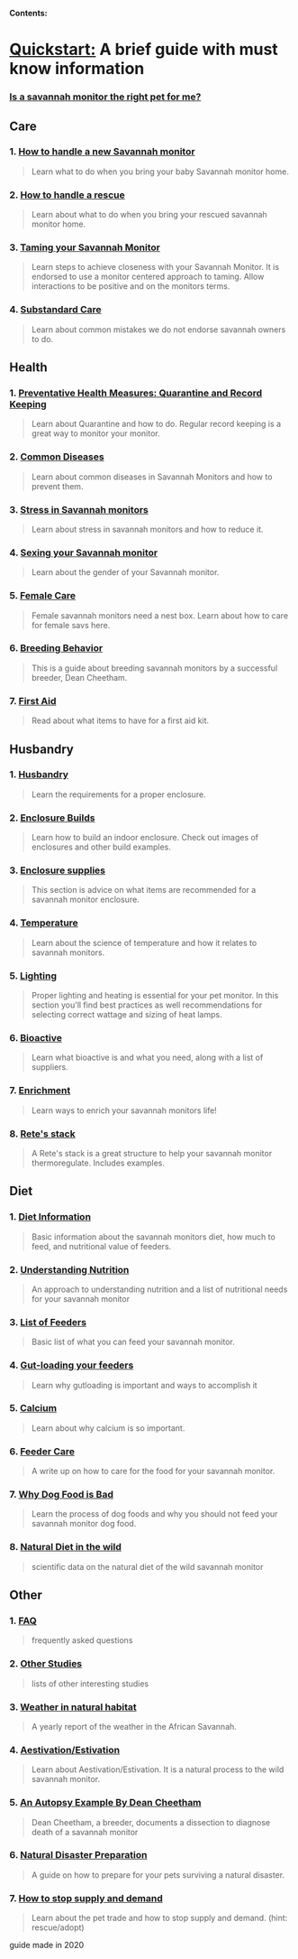 **Contents:**

# [Quickstart:](https://github.com/savannahmonitor/careguide/blob/main/quickstart.md) A brief guide with must know information

### [Is a savannah monitor the right pet for me?](https://github.com/savannahmonitor/careguide/blob/main/therightpet.md)

## Care
### 1. [How to handle a new Savannah monitor](https://github.com/savannahmonitor/careguide/blob/main/newsav.md)

>Learn what to do when you bring your baby Savannah monitor home.

### 2. [How to handle a rescue](https://github.com/savannahmonitor/careguide/blob/main/rescue.md)

>Learn about what to do when you bring your rescued savannah monitor home.

### 3. [Taming your Savannah Monitor](https://github.com/savannahmonitor/careguide/blob/main/taming.md)

>Learn steps to achieve closeness with your Savannah Monitor. It is endorsed to use a monitor centered approach to taming. Allow interactions to be positive and on the monitors terms. 

### 4. [Substandard Care](https://github.com/savannahmonitor/careguide/blob/main/substandardcare.md)

>Learn about common mistakes we do not endorse savannah owners to do.



## Health
### 1. [Preventative Health Measures: Quarantine and Record Keeping](https://github.com/savannahmonitor/careguide/blob/main/recordkeeping.md)

>Learn about Quarantine and how to do. Regular record keeping is a great way to monitor your monitor.

### 2. [Common Diseases](https://github.com/savannahmonitor/careguide/blob/main/commondisease.md)

>Learn about common diseases in Savannah Monitors and how to prevent them.

### 3. [Stress in Savannah monitors](https://github.com/savannahmonitor/careguide/blob/main/stress.md)

>Learn about stress in savannah monitors and how to reduce it.

### 4. [Sexing your Savannah monitor](https://github.com/savannahmonitor/careguide/blob/main/sexing.md)

>Learn about the gender of your Savannah monitor.

### 5. [Female Care](https://github.com/savannahmonitor/careguide/blob/main/femalecare.md)

>Female savannah monitors need a nest box. Learn about how to care for female savs here.

### 6. [Breeding Behavior](https://github.com/savannahmonitor/careguide/blob/main/breedingbehavior.md)

>This is a guide about breeding savannah monitors by a successful breeder, Dean Cheetham.

### 7. [First Aid](https://github.com/savannahmonitor/careguide/blob/main/firstaid.md)

>Read about what items to have for a first aid kit.
 
  
## Husbandry 
### 1. [Husbandry](https://github.com/savannahmonitor/careguide/blob/main/husbandary.md)

>Learn the requirements for a proper enclosure. 

### 2. [Enclosure Builds](https://github.com/savannahmonitor/careguide/blob/main/enclosurebuild.md)

>Learn how to build an indoor enclosure. Check out images of enclosures and other build examples.

### 3. [Enclosure supplies](https://github.com/savannahmonitor/careguide/blob/main/enclosuresupplies.md)

>This section is advice on what items are recommended for a savannah monitor enclosure.

### 4. [Temperature](https://github.com/savannahmonitor/careguide/blob/main/temperature.md)

>Learn about the science of temperature and how it relates to savannah monitors.

### 5. [Lighting](https://github.com/savannahmonitor/careguide/blob/main/lighting.md)

>Proper lighting and heating is essential for your pet monitor. In this section you'll find best practices as well recommendations for selecting correct wattage and sizing of heat lamps.
 
### 6. [Bioactive](https://github.com/savannahmonitor/careguide/blob/main/bioactive.md)

>Learn what bioactive is and what you need, along with a list of suppliers.

### 7. [Enrichment](https://github.com/savannahmonitor/careguide/blob/main/enrichment.md)

>Learn ways to enrich your savannah monitors life!

### 8. [Rete's stack](https://github.com/savannahmonitor/careguide/blob/main/retestack.md)

>A Rete's stack is a great structure to help your savannah monitor thermoregulate. Includes examples.


## Diet
### 1. [Diet Information](https://github.com/savannahmonitor/careguide/blob/main/dietinfo.md)

> Basic information about the savannah monitors diet, how much to feed, and nutritional value of feeders.

### 2. [Understanding Nutrition](https://github.com/savannahmonitor/careguide/blob/main//nutrition.md)

>An approach to understanding nutrition and a list of nutritional needs for your savannah monitor 

### 3. [List of Feeders](https://github.com/savannahmonitor/careguide/blob/main/feederlist.md)

>Basic list of what you can feed your savannah monitor.

### 4. [Gut-loading your feeders](https://github.com/savannahmonitor/careguide/blob/main/gutloading.md)

>Learn why gutloading is important and ways to accomplish it

### 5. [Calcium](https://github.com/savannahmonitor/careguide/blob/main/calcium.md)

>Learn about why calcium is so important.

### 6. [Feeder Care](https://github.com/savannahmonitor/careguide/blob/main/feedercare.md)

>A write up on how to care for the food for your savannah monitor.

### 7. [Why Dog Food is Bad](https://github.com/savannahmonitor/careguide/blob/main/dogfoodbad.md)

>Learn the process of dog foods and why you should not feed your savannah monitor dog food.


### 8. [Natural Diet in the wild](https://github.com/savannahmonitor/careguide/blob/main/naturaldiet.md)

>scientific data on the natural diet of the wild savannah monitor


## Other
### 1. [FAQ](https://github.com/savannahmonitor/careguide/blob/main/faq.md)

>frequently asked questions

### 2. [Other Studies](https://github.com/savannahmonitor/careguide/blob/main/otherstudies.md)

>lists of other interesting studies

### 3. [Weather in natural habitat](https://github.com/savannahmonitor/careguide/blob/main/naturalweather.md)

>A yearly report of the weather in the African Savannah.

### 4. [Aestivation/Estivation](https://github.com/savannahmonitor/careguide/blob/main/aestivation.md)

>Learn about Aestivation/Estivation. It is a natural process to the wild savannah monitor.

### 5. [An Autopsy Example By Dean Cheetham](https://github.com/savannahmonitor/careguide/blob/main/autopsyexample.md)

>Dean Cheetham, a breeder, documents a dissection to diagnose death of a savannah monitor

### 6. [Natural Disaster Preparation](https://github.com/savannahmonitor/careguide/blob/main/naturaldisaster.md)

>A guide on how to prepare for your pets surviving a natural disaster.

### 7. [How to stop supply and demand](https://github.com/savannahmonitor/careguide/blob/main/stopsupplyanddemand.md)

>Learn about the pet trade and how to stop supply and demand. (hint: rescue/adopt)

guide made in 2020
